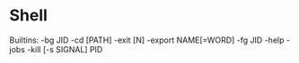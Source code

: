 # Shell

Builtins:
-bg JID
-cd [PATH]
-exit [N]
-export NAME[=WORD]
-fg JID
-help
-jobs
-kill [-s SIGNAL] PID
